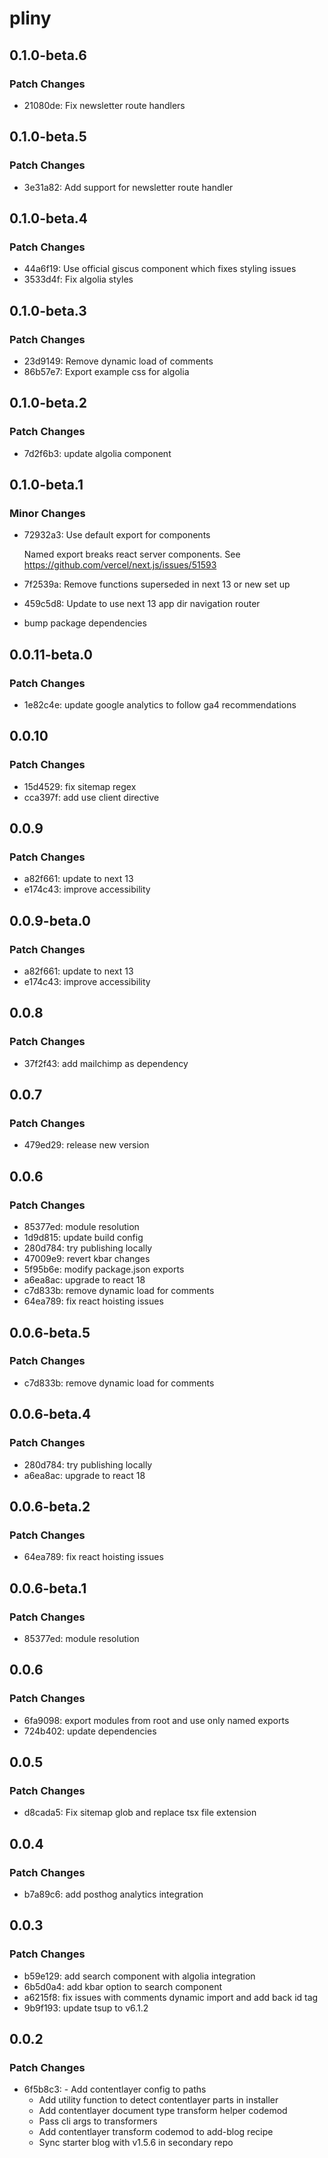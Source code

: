 # pliny

## 0.1.0-beta.6

### Patch Changes

- 21080de: Fix newsletter route handlers

## 0.1.0-beta.5

### Patch Changes

- 3e31a82: Add support for newsletter route handler

## 0.1.0-beta.4

### Patch Changes

- 44a6f19: Use official giscus component which fixes styling issues
- 3533d4f: Fix algolia styles

## 0.1.0-beta.3

### Patch Changes

- 23d9149: Remove dynamic load of comments
- 86b57e7: Export example css for algolia

## 0.1.0-beta.2

### Patch Changes

- 7d2f6b3: update algolia component

## 0.1.0-beta.1

### Minor Changes

- 72932a3: Use default export for components

  Named export breaks react server components. See https://github.com/vercel/next.js/issues/51593

- 7f2539a: Remove functions superseded in next 13 or new set up
- 459c5d8: Update to use next 13 app dir navigation router
- bump package dependencies

## 0.0.11-beta.0

### Patch Changes

- 1e82c4e: update google analytics to follow ga4 recommendations

## 0.0.10

### Patch Changes

- 15d4529: fix sitemap regex
- cca397f: add use client directive

## 0.0.9

### Patch Changes

- a82f661: update to next 13
- e174c43: improve accessibility

## 0.0.9-beta.0

### Patch Changes

- a82f661: update to next 13
- e174c43: improve accessibility

## 0.0.8

### Patch Changes

- 37f2f43: add mailchimp as dependency

## 0.0.7

### Patch Changes

- 479ed29: release new version

## 0.0.6

### Patch Changes

- 85377ed: module resolution
- 1d9d815: update build config
- 280d784: try publishing locally
- 47009e9: revert kbar changes
- 5f95b6e: modify package.json exports
- a6ea8ac: upgrade to react 18
- c7d833b: remove dynamic load for comments
- 64ea789: fix react hoisting issues

## 0.0.6-beta.5

### Patch Changes

- c7d833b: remove dynamic load for comments

## 0.0.6-beta.4

### Patch Changes

- 280d784: try publishing locally
- a6ea8ac: upgrade to react 18

## 0.0.6-beta.2

### Patch Changes

- 64ea789: fix react hoisting issues

## 0.0.6-beta.1

### Patch Changes

- 85377ed: module resolution

## 0.0.6

### Patch Changes

- 6fa9098: export modules from root and use only named exports
- 724b402: update dependencies

## 0.0.5

### Patch Changes

- d8cada5: Fix sitemap glob and replace tsx file extension

## 0.0.4

### Patch Changes

- b7a89c6: add posthog analytics integration

## 0.0.3

### Patch Changes

- b59e129: add search component with algolia integration
- 6b5d0a4: add kbar option to search component
- a6215f8: fix issues with comments dynamic import and add back id tag
- 9b9f193: update tsup to v6.1.2

## 0.0.2

### Patch Changes

- 6f5b8c3: - Add contentlayer config to paths
  - Add utility function to detect contentlayer parts in installer
  - Add contentlayer document type transform helper codemod
  - Pass cli args to transformers
  - Add contentlayer transform codemod to add-blog recipe
  - Sync starter blog with v1.5.6 in secondary repo
